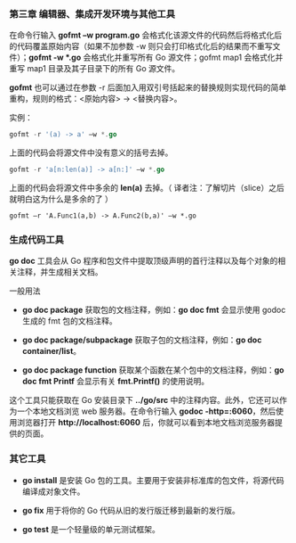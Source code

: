 ### 第三章 编辑器、集成开发环境与其他工具

在命令行输入 **gofmt –w program.go** 会格式化该源文件的代码然后将格式化后的代码覆盖原始内容（如果不加参数 -w 则只会打印格式化后的结果而不重写文件）；<b>gofmt -w *.go</b> 会格式化并重写所有 Go 源文件；gofmt map1 会格式化并重写 map1 目录及其子目录下的所有 Go 源文件。

**gofmt** 也可以通过在参数 -r 后面加入用双引号括起来的替换规则实现代码的简单重构，规则的格式：<原始内容> -> <替换内容>。  

实例：
~~~go
gofmt -r '(a) -> a' –w *.go
~~~

上面的代码会将源文件中没有意义的括号去掉。

~~~go
gofmt -r 'a[n:len(a)] -> a[n:]' –w *.go
~~~

上面的代码会将源文件中多余的 **len(a)** 去掉。（ 译者注：了解切片（slice）之后就明白这为什么是多余的了 ）

~~~
gofmt –r 'A.Func1(a,b) -> A.Func2(b,a)' –w *.go
~~~


### 生成代码工具


**go doc** 工具会从 Go 程序和包文件中提取顶级声明的首行注释以及每个对象的相关注释，并生成相关文档。  

一般用法

* <b>go doc package</b> 获取包的文档注释，例如：<b>go doc fmt</b> 会显示使用 godoc 生成的 fmt 包的文档注释。

* <b>go doc package/subpackage</b> 获取子包的文档注释，例如：<b>go doc container/list</b>。

* <b>go doc package function</b> 获取某个函数在某个包中的文档注释，例如：<b>go doc fmt Printf</b> 会显示有关 <b>fmt.Printf()</b> 的使用说明。


这个工具只能获取在 Go 安装目录下 <b>../go/src</b> 中的注释内容。此外，它还可以作为一个本地文档浏览 web 服务器。在命令行输入 <b>godoc -http=:6060</b>，然后使用浏览器打开 <b>http://localhost:6060</b> 后，你就可以看到本地文档浏览服务器提供的页面。


### 其它工具

* <b>go install</b> 是安装 Go 包的工具。主要用于安装非标准库的包文件，将源代码编译成对象文件。

* <b>go fix</b> 用于将你的 Go 代码从旧的发行版迁移到最新的发行版。

* <b>go test</b> 是一个轻量级的单元测试框架。